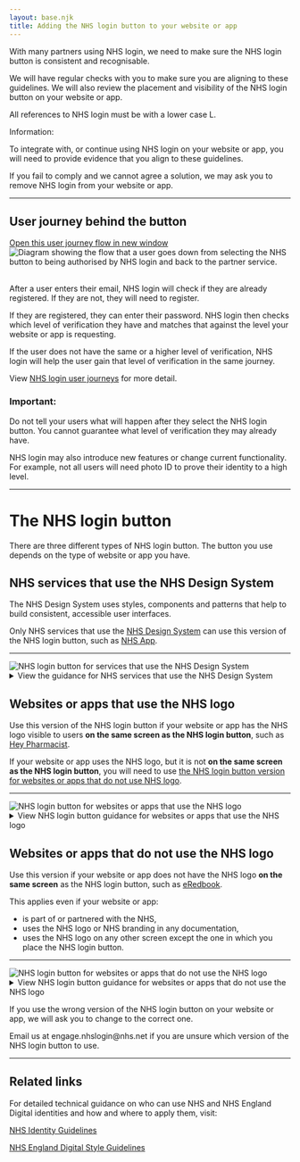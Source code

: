 ```yaml
---
layout: base.njk
title: Adding the NHS login button to your website or app
---
```


<p>With many partners using NHS login, we need to make sure the NHS login button is consistent and recognisable.</p>

<p>We will have regular checks with you to make sure you are aligning to these guidelines. We will also review the placement and visibility of the NHS login button on your website or app.</p>

<p>All references to NHS login must be with a lower case L.</p>

<div class="nhsuk-inset-text">
  <span class="nhsuk-u-visually-hidden">Information: </span>
  <p>To integrate with, or continue using NHS login on your website or app, you will need to provide evidence that you align to these guidelines.</p>
  <p>If you fail to comply and we cannot agree a solution, we may ask you to remove NHS login from your website or app.</p>
</div>

---

<h2 id="journey">User journey behind the button</h2>
<a href="https://raw.githubusercontent.com/nhsconnect/nhslogin/main/src/images/Guidance-userjourney.png" class="design-example__pop-out" target="_blank" rel="noopener noreferrer">
    Open this user journey flow in new window
  </a>
  <div class="code-embed">
  <img class="nhsuk-image__img" src="https://github.com/nhsconnect/nhslogin/raw/main/src/images/Guidance-userjourney.png" alt="Diagram showing the flow that a user goes down from selecting the NHS button to being authorised by NHS login and back to the partner service.">
  </div>
<br>
<p>After a user enters their email, NHS login will check if they are already registered. If they are not, they will need to register.</p>

<p>If they are registered, they can enter their password. NHS login then checks which level of verification they have and matches that against the level your website or app is requesting.</p>

<p>If the user does not have the same or a higher level of verification, NHS login will help the user gain that level of verification in the same journey.</p>

<p>View <a href="/nhslogin/user-journeys">NHS login user journeys</a> for more detail.</p>

<div class="nhsuk-warning-callout">
  <h3 class="nhsuk-warning-callout__label">
    Important<span class="nhsuk-u-visually-hidden">:</span>
  </h3>
  <p>Do not tell your users what will happen after they select the NHS login button. You cannot guarantee what level of verification they may already have.</p>
  <p>NHS login may also introduce new features or change current functionality. For example, not all users will need photo ID to prove their identity to a high level.</p>
</div>

---

<h1 id="NHS-login-buttons">The NHS login button</h1>

<p>There are three different types of NHS login button. The button you use depends on the type of website or app you have.</p>

<!--
//.....................................................
//..NN......N....HH......H.....SSSSSS.....DDDDD........
//.NNNN....NNN..HHHH...HHHH...SSSSSSSS...SDDDDDDDD.....
//.NNNNN...NNN..HHHH...HHHH..SSSSSSSSSS..SDDDDDDDDDD...
//.NNNNN...NNN..HHHH...HHHH..SSSSSSSSSS..SDDDDDDDDDD...
//.NNNNNN..NNN..HHHH...HHHH.HSSS...SSSSS.SDDD...DDDDD..
//.NNNNNNN.NNN..HHHHHHHHHHH.HSSSSS.......SDDD....DDDD..
//.NNNNNNN.NNN..HHHHHHHHHHH..SSSSSSSSS...SDDD....DDDD..
//.NNN.NNNNNNN..HHHHHHHHHHH..SSSSSSSSSS..SDDD....DDDD..
//.NNN.NNNNNNN..HHHHHHHHHHH....SSSSSSSSS.SDDD....DDDD..
//.NNN..NNNNNN..HHHH...HHHH.HSSS..SSSSSS.SDDD...DDDDD..
//.NNN..NNNNNN..HHHH...HHHH.HSSS....SSSS.SDDD...DDDD...
//.NNN...NNNNN..HHHH...HHHH.HSSSSSSSSSSS.SDDDDDDDDDD...
//.NNN...NNNNN..HHHH...HHHH..SSSSSSSSSS..SDDDDDDDDD....
//.NNN....NNNN..HHHH...HHHH...SSSSSSSSS..SDDDDDDDD.....
//.............................SSSSSS..................
-->

<div class="nhsuk-card nhsuk-card" id="NHSDS">
  <div class="nhsuk-card__content">
    <div class="nhsuk-grid-row">
      <div class="nhsuk-grid-column-two-thirds">
              <h2>
                NHS services that use the NHS Design System
              </h2>
              <p class="nhsuk-card__description">The NHS Design System uses styles, components and patterns that help to build consistent, accessible user interfaces.</p>
              <p class="nhsuk-card__description">Only NHS services that use the <a href="https://service-manual.nhs.uk/design-system" target="_blank">NHS Design System</a> can use this version of the NHS login button, such as <a href="https://www.nhs.uk/nhs-app/" target="_blank">NHS App</a>.</p>
              <hr>
              <!-- 
              <div class="nhsuk-action-link">
                <a class="nhsuk-action-link__link" href="/nhslogin/button-guidance#NHS-DS">
                  <svg class="nhsuk-icon nhsuk-icon__arrow-right-circle" xmlns="http://www.w3.org/2000/svg" viewBox="0 0 24 24" aria-hidden="true" width="36" height="36">
                    <path d="M0 0h24v24H0z" fill="none"></path>
                    <path d="M12 2a10 10 0 0 0-9.95 9h11.64L9.74 7.05a1 1 0 0 1 1.41-1.41l5.66 5.65a1 1 0 0 1 0 1.42l-5.66 5.65a1 1 0 0 1-1.41 0 1 1 0 0 1 0-1.41L13.69 13H2.05A10 10 0 1 0 12 2z"></path>
                  </svg>
                  <span class="nhsuk-action-link__text">View NHS login button guidance for NHS services that use the NHS Design System</span>
                </a>
              </div>
              -->
      </div>
      <div class="nhsuk-grid-column-one-third">
          <img class="nhsuk-image__img" src="https://github.com/nhsconnect/nhslogin/raw/main/src/images/Guidance-example-button-NHSDS.png" alt="NHS login button for services that use the NHS Design System">
      </div>
      </div>
      <details class="nhsuk-details nhsuk-expander--no-outline">
        <summary class="nhsuk-details__summary">
          <span class="nhsuk-details__summary-text">
            View the guidance for NHS services that use the NHS Design System
          </span>
        </summary>
      <div class="nhsuk-details__text nhsuk-grid-row">
      <div class="nhsuk-grid-column-full width">
      <ul class="nhsuk-inside-box-text" style="max-width:none;">
        <li>This version of the NHS login button has minimal use of the term "NHS login". Instead, we would suggest using 'Continue' as the call to action.</li>
        <li>To align with the <a href="https://www.england.nhs.uk/nhsidentity/identity-guidelines/" target="_blank">NHS Identity Guidelines</a>, there should only be one NHS logo on a screen at once. Do not repeat the NHS logo on the NHS login button.</li>
        <li>To keep the NHS login brand clear, the button should be <a href="https://www.england.nhs.uk/nhsidentity/identity-guidelines/colours/" target="_blank">NHS blue</a>.</li>
        <li>When the NHS login button is on a background that is darker than 50% grey, you should use the light version of the button for legibility. Do not change the colour of the button to anything other than the original and light version.</li>
        <li>We are working with the NHS Design System to create a button that can be a reusable component within the Design System.</li>
      </ul>
      <hr>
      <h3>How to place this button on your service</h3>
 <p>The NHS login button must always be visible and up front on your service. When placing the button on your service, it can go anywhere on the screen, but you must follow these rules:</p>

 <strong>Align to the user's mental model</strong>
      <div class="nhsuk-grid-row">
        <div class="nhsuk-grid-column-two-thirds">
              <a href="https://raw.githubusercontent.com/nhsconnect/nhslogin/main/src/images/Guidance-example-options-NHSDS.png" class="design-example__pop-out" target="_blank">Open this example in new window</a>
              <div class="code-embed">
              <img class="nhsuk-image__img" src="https://github.com/nhsconnect/nhslogin/raw/main/src/images/Guidance-example-options-NHSDS.png" alt="Example of NHS login button alongside other log in or register options">
        </div>
      </div>
      <div class="nhsuk-grid-column-full">
      <br>
        <p class="nhsuk-inside-box-text" style="max-width:none;">NHS login has over 40million users and so it is very likely that your users will already have an NHS login account. The easiest route for the user to sign up or log in to your service would be to use their NHS login details.</p>
        <p class="nhsuk-inside-box-text" style="max-width:none;">If you have any other native or third-party log in or register options, the NHS login button must appear as the first option, and always be as clear and visible as other options.</p>
        <p class="nhsuk-inside-box-text" style="max-width:none;">Ideally you should use linked text but if a button is necessary, the secondary button must be used.</p>
        <p class="nhsuk-inside-box-text" style="max-width:none;">If you have a <b>clear user need</b> why this isn't possible, you will need to provide proof of this. We will then review and decide if we can support this.</p>
      </div>
      </div>

 <strong>Add content around the button if needed</strong>
      <div class="nhsuk-grid-row">
        <div class="nhsuk-grid-column-two-thirds">
            <a href="https://raw.githubusercontent.com/nhsconnect/nhslogin/main/src/images/Guidance-example-content-NHSDS.png" class="design-example__pop-out" target="_blank">Open this example in new window</a>
            <div class="code-embed">
            <img class="nhsuk-image__img" src="https://github.com/nhsconnect/nhslogin/raw/main/src/images/Guidance-example-content-NHSDS.png" alt="Example of content around the NHS login button">
        </div>
      </div>
      <div class="nhsuk-grid-column-full">
      <br>
        <p class="nhsuk-inside-box-text" style="max-width:none;">Sometimes it may be necessary to add content around the NHS login button to reassure a user what happens when they select it.</p>
        <p class="nhsuk-inside-box-text" style="max-width:none;">Suggested content:</p>
        <p class="nhsuk-inside-box-text" style="max-width:none;"><em>NHS login allows you to access your health and care websites and apps with one set of login details.</em></p>
        <p class="nhsuk-inside-box-text" style="max-width:none;"><em>We will check if you have an NHS login. If not, you can set one up.</em></p>
      </div>
      </div>

<hr>

<h3>The NHS login button</h3>
<div class="design-example">
  <a href="/nhslogin/example-NHSDS" class="design-example__pop-out" target="_blank" rel="noopener noreferrer">
    Open this example in new window
  </a>
  <div class="code-embed">
  <iframe title="default" src="/nhslogin/example-NHSDS?fullpage=undefined&amp;blankpage=undefined" class="design-example-frame" id="iFrameResizer0" scrolling="no" style="overflow: hidden; height: 156px;"></iframe>
  </div>
<div class="code-snippet">
          <ul class="app-tabs" role="tablist">
              <li class="app-tabs__item app-tabs__item--current" role="presentation" data-index="ex-1">
                <a href="javascript:void(0);" role="tab" aria-controls="default-example" data-track="tab-html" aria-selected="true">
                  HTML
                </a>
              </li>
              <li class="app-tabs__item" role="presentation" data-index="ex-2">
                <a href="javascript:void(0);" role="tab" aria-controls="default-example" data-track="tab-html" aria-selected="true">
                  CSS
                </a>
              </li>
          </ul>
        <div class="app-tabs__container js-tabs__container" id="default-example" role="tabpanel">
              <div class="app-tabs__item app-tabs__item--mobile" role="presentation" data-index="ex-1">
                <a href="" role="tab" aria-controls="default-example" data-track="tab-html" aria-selected="true">
                  HTML
                </a>
              </div>
            <div class="code-snippet__preformatted" data-index="ex-1">
              <div class="app-code-snippet__macro"></div>
              <div class="app-code-snippet__container">
                <a class="app-link--copy" href="javascript:void(0);" aria-live="assertive">Copy code</a>
                <pre><code class=""><span class="hljs-tag">&lt;<span class="hljs-name">button</span> <span class="hljs-attr">class</span>=<span class="hljs-string">"nhslogin-button"</span> <span class="hljs-attr">type</span>=<span class="hljs-string">"submit"</span>&gt;</span>
  Continue
<span class="hljs-tag">&lt;/<span class="hljs-name">button</span>&gt;</span></code></pre>
              </div>
              <a class="app-link--close" href="javascript:void(0);" aria-live="assertive">
                Close
              </a>
            </div>
              <div class="app-tabs__item app-tabs__item--mobile" role="presentation" data-index="ex-2">
                <a href="" role="tab" aria-controls="default-example" data-track="tab-html" aria-selected="true">
                  CSS
                </a>
              </div>
            <div class="code-snippet__preformatted js-hidden" data-index="ex-2">
                <div class="code-snippet__macro">
                </div>
              <div class="app-code-snippet__macro"></div>
              <div class="app-code-snippet__container">
                              <a class="app-link--copy" href="javascript:void(0);" aria-live="assertive">Copy code</a>
              <pre><code class=""><span class="hljs-tag">.</span><span class="hljs-tag">nhslogin-button </span><span class="hljs-tag">{</span>
      font-weight: <span class="hljs-string">400</span>;
      font-size: <span class="hljs-string">16px</span>;
      font-size: <span class="hljs-string">1rem</span>;
      line-height:<span class="hljs-string"> 1.5</span>;
      margin-bottom: <span class="hljs-string">28px</span>;
      -webkit-appearance: <span class="hljs-string">none</span>;
      appearance: <span class="hljs-string">none</span>;
      background-color: <span class="hljs-string">#005eb8</span>;
      border: <span class="hljs-string">2px solid transparent</span>;
      border-radius: <span class="hljs-string">4px</span>;
      box-shadow: <span class="hljs-string">0 4px 0 #003087</span>;
      box-sizing: <span class="hljs-string">border-box</span>;
      color: <span class="hljs-string">#fff</span>;
      cursor: <span class="hljs-string">pointer</span>;
      display: <span class="hljs-string">inline-block</span>;
      font-weight: <span class="hljs-string">600</span>;
      margin-top: <span class="hljs-string">0</span>;
      padding: <span class="hljs-string">12px 16px</span>;
      position: <span class="hljs-string">relative</span>;
      text-align: <span class="hljs-string">center</span>;
      vertical-align: <span class="hljs-string">top</span>;
      width: <span class="hljs-string">auto</span>;
    <span class="hljs-tag">}
    @media </span><span class="hljs-attr">(min-width:</span> <span class="hljs-string">40.0625em</span>) <span class="hljs-tag">{
        .nhslogin-button {</span>
        font-size: <span class="hljs-string">19px</span>;
        font-size: <span class="hljs-string">1.1875rem</span>;
        line-height: <span class="hljs-string">1.47368</span>;
      <span class="hljs-tag">}
    }
    @media</span> print <span class="hljs-tag">{
      .nhslogin-button {</span>
        font-size: <span class="hljs-string">14pt</span>;
        line-height: <span class="hljs-string">1.15</span>;
      <span class="hljs-tag">}
    }
    @media </span>(min-width: <span class="hljs-string">40.0625em</span>) <span class="hljs-tag">{
      .nhslogin-button {</span>
        margin-bottom: <span class="hljs-string">36px</span>;
      <span class="hljs-tag">}
    }
    @media </span>(max-width: <span class="hljs-string">40.0525em</span>) <span class="hljs-tag">{
      .nhslogin-button {</span>
        padding: <span class="hljs-string">8px 16px</span>;
      <span class="hljs-tag">}
    }
    .nhslogin-button</span>:link,
    <span class="hljs-tag">.nhslogin-button</span>:visited,
    <span class="hljs-tag">.nhslogin-button</span>:active,
    <span class="hljs-tag">.nhslogin-button</span>:hover <span class="hljs-tag">{</span>
      color: <span class="hljs-string">#fff</span>;
      text-decoration: <span class="hljs-string">none</span>;
    <span class="hljs-tag">}
    .nhslogin-button</span>::-moz-focus-inner <span class="hljs-tag">{</span>
      border: <span class="hljs-string">0</span>;
      padding: <span class="hljs-string">0</span>;
    <span class="hljs-tag">}
    .nhslogin-button</span>:hover {
      background-color: <span class="hljs-string">#1e569b</span>;
    <span class="hljs-tag">}
    .nhslogin-button</span>:focus <span class="hljs-tag">{</span>
      background: <span class="hljs-string">#ffeb3b</span>;
      box-shadow: <span class="hljs-string">0 4px 0 #003087</span>;
      color: <span class="hljs-string">#003087</span>;
      outline: <span class="hljs-string">none</span>;
    <span class="hljs-tag">}
    .nhslogin-button</span>:active <span class="hljs-tag">{</span>
      background: <span class="hljs-string">#1e569b</span>;
      box-shadow: <span class="hljs-string">none</span>;
      color: <span class="hljs-string">#fff</span>;
      top: <span class="hljs-string">4px</span>;
    <span class="hljs-tag">}
    .nhslogin-button</span>::before <span class="hljs-tag">{</span>
      background: <span class="hljs-string">transparent</span>;
      bottom: <span class="hljs-string">-6px</span>;
      content: <span class="hljs-string">""</span>;
      display: <span class="hljs-string">block</span>;
      left: <span class="hljs-string">-2px</span>;
      position: <span class="hljs-string">absolute</span>;
      right: <span class="hljs-string">-2px</span>;
      top: <span class="hljs-string">-2px</span>;
    <span class="hljs-tag">}
    .nhslogin-button</span>:active::before <span class="hljs-tag">{</span>
      top: <span class="hljs-string">-6px</span>;
    <span class="hljs-tag">}
    .nhslogin-button--reverse {</span>
      background-color: <span class="hljs-string">#fff</span>;
      box-shadow: <span class="hljs-string">0 4px 0 #003087</span>;
      color: <span class="hljs-string">#005eb8</span>;
    <span class="hljs-tag">}
    .nhslogin-button--reverse</span>:hover <span class="hljs-tag">{</span>
      background-color: <span class="hljs-string">#f2f2f2</span>;
      color: <span class="hljs-string">#005eb8</span>;
    <span class="hljs-tag">}
    .nhslogin-button--reverse</span>:focus <span class="hljs-tag">{</span>
      background: <span class="hljs-string">#ffeb3b</span>;
      box-shadow: <span class="hljs-string">0 4px 0 #003087</span>;
      color: <span class="hljs-string">#003087</span>;
      outline: <span class="hljs-string">4px solid transparent</span>;
    <span class="hljs-tag">}
    .nhslogin-button--reverse</span>:active <span class="hljs-tag">{</span>
      background: <span class="hljs-string">#f2f2f2</span>;
      box-shadow: <span class="hljs-string">none</span>;
      color: <span class="hljs-string">#005eb8</span>;
      top: <span class="hljs-string">4px</span>;
    <span class="hljs-tag">}
    .nhslogin-button--reverse</span>:link <span class="hljs-tag">{</span>
      color: <span class="hljs-string">#005eb8</span>;
    <span class="hljs-tag">}
    .nhslogin-button--reverse.nhsuk-button--disabled {</span>
      background-color: <span class="hljs-string">#fff</span>;
    <span class="hljs-tag">}
    .nhslogin-button--reverse.nhsuk-button--disabled</span>:focus <span class="hljs-tag">{</span>
      background-color: <span class="hljs-string">#fff</span>;
    <span class="hljs-tag">}
    .nhslogin-button--disabled,
    .nhslogin-button[disabled="disabled"],
    .nhslogin-button[disabled] {</span>
      background-color: <span class="hljs-string">#005eb8</span>;
      opacity: <span class="hljs-string">0.5</span>;
      pointer-events: <span class="hljs-string">none</span>;
    <span class="hljs-tag">}
    .nhslogin-button--disabled</span>:hover,
    <span class="hljs-tag">.nhslogin-button[disabled="disabled"]</span>:hover,
    <span class="hljs-tag">.nhslogin-button[disabled]</span>:hover <span class="hljs-tag">{</span>
      background-color: <span class="hljs-string">#005eb8</span>;
      cursor: <span class="hljs-string">default</span>;
    <span class="hljs-tag">}
    .nhslogin-button--disabled</span>:focus,
    <span class="hljs-tag">.nhslogin-button[disabled="disabled"]</span>:focus,
    <span class="hljs-tag">.nhslogin-button[disabled]</span>:focus <span class="hljs-tag">{</span>
      background-color: <span class="hljs-string">#005eb8</span>;
      outline: <span class="hljs-string">none</span>;
    <span class="hljs-tag">}
    .nhslogin-button--disabled</span>:active,
    <span class="hljs-tag">.nhslogin-button[disabled="disabled"]</span>:active,
    <span class="hljs-tag">.nhslogin-button[disabled]</span>:active <span class="hljs-tag">{</span>
      box-shadow: <span class="hljs-string">0 4px 0 #003087</span>;
      top: <span class="hljs-string">0</span>;
    <span class="hljs-tag">}
    .nhslogin-button--reverse[disabled="disabled"],
    .nhslogin-button--reverse[disabled] {</span>
      background-color: <span class="hljs-string">#fff</span>;
      opacity: <span class="hljs-string">0.5</span>;
    <span class="hljs-tag">}
    .nhslogin-button--reverse[disabled="disabled"]</span>:hover,
    <span class="hljs-tag">.nhslogin-button--reverse[disabled]</span>:hover <span class="hljs-tag">{</span>
      background-color: <span class="hljs-string">#fff</span>;
      cursor: <span class="hljs-string">default</span>;
    <span class="hljs-tag">}
    .nhslogin-button--reverse[disabled="disabled"]</span>:focus,
    <span class="hljs-tag">.nhslogin-button--reverse[disabled]</span>:focus <span class="hljs-tag">{</span>
      outline: <span class="hljs-string">none</span>;
    <span class="hljs-tag">}
    .nhslogin-button--reverse[disabled="disabled"]</span>:active,
    <span class="hljs-tag">.nhslogin-button--reverse[disabled]</span>:active <span class="hljs-tag">{</span>
      box-shadow: <span class="hljs-string">0 4px 0 #003087</span>;
      top: <span class="hljs-string">0</span>;
    <span class="hljs-tag">}
    .ie8 .nhslogin-button</span>:focus <span class="hljs-tag">{</span>
      outline: <span class="hljs-string">1px dotted #003087</span>;
    <span class="hljs-tag">}</span>
    </code></pre>
              </div>
              <a class="app-link--close" href="javascript:void(0);" aria-live="assertive">
                Close
              </a>
            </div>
        </div>
  </div>
</div>

<p><a href="https://github.com/nhsconnect/nhslogin/tree/main/src/buttons/NHS-Design-System" target="_blank">Download the NHS login button package for services that use the NHS Design System</a>.</p>
</div>
</div>
</div>
</div>
      
      
      
      
      
      
      
<!-- 
//........................................
//..NN......N....HH......H.....SSSSSS.....
//.NNNN....NNN..HHHH...HHHH...SSSSSSSS....
//.NNNNN...NNN..HHHH...HHHH..SSSSSSSSSS...
//.NNNNN...NNN..HHHH...HHHH..SSSSSSSSSS...
//.NNNNNN..NNN..HHHH...HHHH.HSSS...SSSSS..
//.NNNNNNN.NNN..HHHHHHHHHHH.HSSSSS........
//.NNNNNNN.NNN..HHHHHHHHHHH..SSSSSSSSS....
//.NNN.NNNNNNN..HHHHHHHHHHH..SSSSSSSSSS...
//.NNN.NNNNNNN..HHHHHHHHHHH....SSSSSSSSS..
//.NNN..NNNNNN..HHHH...HHHH.HSSS..SSSSSS..
//.NNN..NNNNNN..HHHH...HHHH.HSSS....SSSS..
//.NNN...NNNNN..HHHH...HHHH.HSSSSSSSSSSS..
//.NNN...NNNNN..HHHH...HHHH..SSSSSSSSSS...
//.NNN....NNNN..HHHH...HHHH...SSSSSSSSS...
//.............................SSSSSS.....
//........................................
-->


<div class="nhsuk-card nhsuk-card" id="NHS">
  <div class="nhsuk-card__content">
    <div class="nhsuk-grid-row">
      <div class="nhsuk-grid-column-two-thirds">
              <h2>
                Websites or apps that use the NHS logo
              </h2>
              <p class="nhsuk-card__description">Use this version of the NHS login button if your website or app has the NHS logo visible to users <strong>on the same screen as the NHS login button</strong>, such as <a href="https://heypharmacist.co.uk/" target="_blank">Hey Pharmacist</a>.</p>
              <p class="nhsuk-card__description">If your website or app uses the NHS logo, but it is not <strong>on the same screen as the NHS login button</strong>, you will need to use <a href="/nhslogin/button-guidance#other">the NHS login button version for websites or apps that do not use NHS logo</a>.</p>
              <hr>
            </div>
      <div class="nhsuk-grid-column-one-third">
          <img class="nhsuk-image__img" src="https://github.com/nhsconnect/nhslogin/raw/main/src/images/Guidance-example-button-NHS.png" alt="NHS login button for websites or apps that use the NHS logo">
      </div>
      </div>
      <details class="nhsuk-details nhsuk-expander--no-outline">
        <summary class="nhsuk-details__summary">
          <span class="nhsuk-details__summary-text">
            View NHS login button guidance for websites or apps that use the NHS logo
          </span>
        </summary>
      <div class="nhsuk-details__text nhsuk-grid-row">
      <div class="nhsuk-grid-column-full width">
      <ul class="nhsuk-inside-box-text" style="max-width:none;">
        <li>To align with the <a href="https://www.england.nhs.uk/nhsidentity/identity-guidelines/" target="_blank">NHS Identity Guidelines</a>, there should only be one NHS logo on a screen at once. Do not repeat the logo on the NHS login button.</li>
        <li>The call to action on this button should always be <b>Continue to NHS login</b>.</li>
        <li>To keep the NHS login brand clear, the button should be <a href="https://www.england.nhs.uk/nhsidentity/identity-guidelines/colours/" target="_blank">NHS blue</a>.</li>
        <li>When the NHS login button is on a background that is darker than 50% grey, you should use the light version of the button for legibility. Do not change the colour of the button to anything other than the original and light version.</li>
      </ul>
      <hr>
      <h3>How to place this button on your website or app</h3>
 <p>The NHS login button must always be visible and up front on your website or app. When placing the button on your website or app, it can go anywhere on the screen, but you must follow these rules:</p>

 <strong>Align to the user's mental model</strong>
      <div class="nhsuk-grid-row">
        <div class="nhsuk-grid-column-two-thirds">
              <a href="https://raw.githubusercontent.com/nhsconnect/nhslogin/main/src/images/Guidance-example-options-NHS.png" class="design-example__pop-out" target="_blank">Open this example in new window</a>
              <div class="code-embed">
              <img class="nhsuk-image__img" src="https://github.com/nhsconnect/nhslogin/raw/main/src/images/Guidance-example-options-NHS.png" alt="Example of NHS login button alongside other log in or register options">
        </div>
      </div>
      <div class="nhsuk-grid-column-full">
      <br>
        <p class="nhsuk-inside-box-text" style="max-width:none;">NHS login has over 40million users and so it is very likely that your users will already have an NHS login account. The easiest route for the user to sign up or log in to your website or app would be to use their NHS login details.</p>
        <p class="nhsuk-inside-box-text" style="max-width:none;">If you have any other native or third-party log in or register options, the NHS login button must appear as the first option, and always be as clear and visible as other options.</p>
        <p class="nhsuk-inside-box-text" style="max-width:none;">If you have a <b>clear user need</b> why this isn't possible, you will need to provide proof of this. We will then review and decide if we can support this.</p>
      </div>
      </div>


 <strong>Add content around the button if needed</strong>
      <div class="nhsuk-grid-row">
        <div class="nhsuk-grid-column-two-thirds">
            <a href="https://raw.githubusercontent.com/nhsconnect/nhslogin/main/src/images/Guidance-example-content-NHS.png" class="design-example__pop-out" target="_blank">Open this example in new window</a>
            <div class="code-embed">
            <img class="nhsuk-image__img" src="https://github.com/nhsconnect/nhslogin/raw/main/src/images/Guidance-example-content-NHS.png" alt="Example of content around the NHS login button">
        </div>
      </div>
      <div class="nhsuk-grid-column-full">
      <br>
        <p class="nhsuk-inside-box-text" style="max-width:none;">Sometimes it may be necessary to add content around the NHS login button to reassure a user what happens when they select it.</p>
        <p class="nhsuk-inside-box-text" style="max-width:none;">Suggested content:</p>
        <p class="nhsuk-inside-box-text" style="max-width:none;"><em>NHS login allows you to access your health and care websites and apps with one set of login details.</em></p>
        <p class="nhsuk-inside-box-text" style="max-width:none;"><em>We will check if you have an NHS login. If not, you can set one up.</em></p>
      </div>
      </div>


 <strong>Avoid placing the button on the same screen as any other forms</strong>
      <div class="nhsuk-grid-row">
        <div class="nhsuk-grid-column-two-thirds">
            <a href="https://raw.githubusercontent.com/nhsconnect/nhslogin/main/src/images/Guidance-example-forms-NHS.png" class="design-example__pop-out" target="_blank">Open this example in new window</a>
            <div class="code-embed">
            <img class="nhsuk-image__img" src="https://github.com/nhsconnect/nhslogin/raw/main/src/images/Guidance-example-forms-NHS.png" alt="Example showing what to do if there is a clear user need to have a display on the same screen as the NHS login button">
        </div>
      </div>
      <div class="nhsuk-grid-column-full">
      <br>
        <p class="nhsuk-inside-box-text" style="max-width:none;">The button directs users to the NHS login service that allows users to log in or register. Putting the NHS login button alongside any other entry fields confuses the users, and makes it not clear what their call to action is.</p>
        <p class="nhsuk-inside-box-text" style="max-width:none;">The example shows what to do if there is a <strong>clear user need</strong> to display a form on the same screen as the NHS login button. You should place NHS login at the top and then create a clear distinction between the NHS login button and your form.</p>
      </div>
      </div>



 <strong>Button sizing and padding</strong>
      <div class="nhsuk-grid-row">
        <div class="nhsuk-grid-column-two-thirds">
            <a href="https://raw.githubusercontent.com/nhsconnect/nhslogin/main/src/images/Guidance-example-resizing-NHS.png" class="design-example__pop-out" target="_blank">Open this example in new window</a>
            <div class="code-embed">
            <img class="nhsuk-image__img" src="https://github.com/nhsconnect/nhslogin/raw/main/src/images/Guidance-example-resizing-NHS.png" alt="Example showing the NHS login button sizing and padding">
        </div>
      </div>
      <div class="nhsuk-grid-column-full">
      <br>
        <p class="nhsuk-inside-box-text" style="max-width:none;">You can scale the button as needed for different devices and screen sizes, but you must keep the aspect ratio the same so that the button is not stretched. When scaling the button, you must ensure that the writing is still clear and readable.</p>
        <p class="nhsuk-inside-box-text" style="max-width:none;">The padding around the NHS login button should always be equal to at least half of its height.</p>
        <p class="nhsuk-inside-box-text" style="max-width:none;">If the width of the button needs to change:</p>
        <ul class="nhsuk-inside-box-text">
        <li>the padding to the left and right of the button content should be at least 16dp, and equal on both sides</li>
        <li>the padding above and below the button content should always be 14dp</li>
        <li>the shadow below the button should always be 14dp</li>
        </ul>
      </div>
      </div>

<hr>

<h3>The NHS login button</h3>
 <div class="design-example">
  <a href="/nhslogin/example-NHS" class="design-example__pop-out" target="_blank" rel="noopener noreferrer">
    Open this example in new window
  </a>
  <div class="code-embed">
  <iframe title="default" src="/nhslogin/example-NHS?fullpage=undefined&amp;blankpage=undefined" class="design-example-frame" id="iFrameResizer0" scrolling="no" style="overflow: hidden; height: 156px;"></iframe>
  </div>
<div class="code-snippet">
          <ul class="app-tabs" role="tablist">
              <li class="app-tabs__item app-tabs__item--current" role="presentation" data-index="ex-1">
                <a href="javascript:void(0);" role="tab" aria-controls="default-example" data-track="tab-html" aria-selected="true">
                  HTML
                </a>
              </li>
              <li class="app-tabs__item" role="presentation" data-index="ex-2">
                <a href="javascript:void(0);" role="tab" aria-controls="default-example" data-track="tab-html" aria-selected="true">
                  CSS
                </a>
              </li>
          </ul>
        <div class="app-tabs__container js-tabs__container" id="default-example" role="tabpanel">
              <div class="app-tabs__item app-tabs__item--mobile" role="presentation" data-index="ex-1">
                <a href="" role="tab" aria-controls="default-example" data-track="tab-html" aria-selected="true">
                  HTML
                </a>
              </div>
            <div class="code-snippet__preformatted" data-index="ex-1">
              <div class="app-code-snippet__macro"></div>
              <div class="app-code-snippet__container">
                <a class="app-link--copy" href="javascript:void(0);" aria-live="assertive">Copy code</a>
                <pre><code class=""><span class="hljs-tag">&lt;<span class="hljs-name">button</span> <span class="hljs-attr">class</span>=<span class="hljs-string">"nhslogin-button"</span> <span class="hljs-attr">type</span>=<span class="hljs-string">"submit"</span>&gt;</span>
  Continue to NHS login
<span class="hljs-tag">&lt;/<span class="hljs-name">button</span>&gt;</span>
</code></pre>
              </div>
              <a class="app-link--close" href="javascript:void(0);" aria-live="assertive">
                Close
              </a>
            </div>
              <div class="app-tabs__item app-tabs__item--mobile" role="presentation" data-index="ex-2">
                <a href="" role="tab" aria-controls="default-example" data-track="tab-html" aria-selected="true">
                  CSS
                </a>
              </div>
            <div class="code-snippet__preformatted js-hidden" data-index="ex-2">
                <div class="code-snippet__macro">
                </div>
              <div class="app-code-snippet__macro"></div>
              <div class="app-code-snippet__container">
                              <a class="app-link--copy" href="javascript:void(0);" aria-live="assertive">Copy code</a>
              <pre><code class=""><span class="hljs-tag">.</span><span class="hljs-tag">nhslogin-button </span><span class="hljs-tag">{</span>
      font-weight: <span class="hljs-string">400</span>;
      font-size: <span class="hljs-string">16px</span>;
      font-size: <span class="hljs-string">1rem</span>;
      line-height:<span class="hljs-string"> 1.5</span>;
      margin-bottom: <span class="hljs-string">28px</span>;
      -webkit-appearance: <span class="hljs-string">none</span>;
      appearance: <span class="hljs-string">none</span>;
      background-color: <span class="hljs-string">#005eb8</span>;
      border: <span class="hljs-string">2px solid transparent</span>;
      border-radius: <span class="hljs-string">4px</span>;
      box-shadow: <span class="hljs-string">0 4px 0 #003087</span>;
      box-sizing: <span class="hljs-string">border-box</span>;
      color: <span class="hljs-string">#fff</span>;
      cursor: <span class="hljs-string">pointer</span>;
      display: <span class="hljs-string">inline-block</span>;
      font-weight: <span class="hljs-string">600</span>;
      margin-top: <span class="hljs-string">0</span>;
      padding: <span class="hljs-string">12px 16px</span>;
      position: <span class="hljs-string">relative</span>;
      text-align: <span class="hljs-string">center</span>;
      vertical-align: <span class="hljs-string">top</span>;
      width: <span class="hljs-string">auto</span>;
    <span class="hljs-tag">}
    @media </span><span class="hljs-attr">(min-width:</span> <span class="hljs-string">40.0625em</span>) <span class="hljs-tag">{
        .nhslogin-button {</span>
        font-size: <span class="hljs-string">19px</span>;
        font-size: <span class="hljs-string">1.1875rem</span>;
        line-height: <span class="hljs-string">1.47368</span>;
      <span class="hljs-tag">}
    }
    @media</span> print <span class="hljs-tag">{
      .nhslogin-button {</span>
        font-size: <span class="hljs-string">14pt</span>;
        line-height: <span class="hljs-string">1.15</span>;
      <span class="hljs-tag">}
    }
    @media </span>(min-width: <span class="hljs-string">40.0625em</span>) <span class="hljs-tag">{
      .nhslogin-button {</span>
        margin-bottom: <span class="hljs-string">36px</span>;
      <span class="hljs-tag">}
    }
    @media </span>(max-width: <span class="hljs-string">40.0525em</span>) <span class="hljs-tag">{
      .nhslogin-button {</span>
        padding: <span class="hljs-string">8px 16px</span>;
      <span class="hljs-tag">}
    }
    .nhslogin-button</span>:link,
    <span class="hljs-tag">.nhslogin-button</span>:visited,
    <span class="hljs-tag">.nhslogin-button</span>:active,
    <span class="hljs-tag">.nhslogin-button</span>:hover <span class="hljs-tag">{</span>
      color: <span class="hljs-string">#fff</span>;
      text-decoration: <span class="hljs-string">none</span>;
    <span class="hljs-tag">}
    .nhslogin-button</span>::-moz-focus-inner <span class="hljs-tag">{</span>
      border: <span class="hljs-string">0</span>;
      padding: <span class="hljs-string">0</span>;
    <span class="hljs-tag">}
    .nhslogin-button</span>:hover {
      background-color: <span class="hljs-string">#1e569b</span>;
    <span class="hljs-tag">}
    .nhslogin-button</span>:focus <span class="hljs-tag">{</span>
      background: <span class="hljs-string">#ffeb3b</span>;
      box-shadow: <span class="hljs-string">0 4px 0 #003087</span>;
      color: <span class="hljs-string">#003087</span>;
      outline: <span class="hljs-string">none</span>;
    <span class="hljs-tag">}
    .nhslogin-button</span>:active <span class="hljs-tag">{</span>
      background: <span class="hljs-string">#1e569b</span>;
      box-shadow: <span class="hljs-string">none</span>;
      color: <span class="hljs-string">#fff</span>;
      top: <span class="hljs-string">4px</span>;
    <span class="hljs-tag">}
    .nhslogin-button</span>::before <span class="hljs-tag">{</span>
      background: <span class="hljs-string">transparent</span>;
      bottom: <span class="hljs-string">-6px</span>;
      content: <span class="hljs-string">""</span>;
      display: <span class="hljs-string">block</span>;
      left: <span class="hljs-string">-2px</span>;
      position: <span class="hljs-string">absolute</span>;
      right: <span class="hljs-string">-2px</span>;
      top: <span class="hljs-string">-2px</span>;
    <span class="hljs-tag">}
    .nhslogin-button</span>:active::before <span class="hljs-tag">{</span>
      top: <span class="hljs-string">-6px</span>;
    <span class="hljs-tag">}
    .nhslogin-button--reverse {</span>
      background-color: <span class="hljs-string">#fff</span>;
      box-shadow: <span class="hljs-string">0 4px 0 #003087</span>;
      color: <span class="hljs-string">#005eb8</span>;
    <span class="hljs-tag">}
    .nhslogin-button--reverse</span>:hover <span class="hljs-tag">{</span>
      background-color: <span class="hljs-string">#f2f2f2</span>;
      color: <span class="hljs-string">#005eb8</span>;
    <span class="hljs-tag">}
    .nhslogin-button--reverse</span>:focus <span class="hljs-tag">{</span>
      background: <span class="hljs-string">#ffeb3b</span>;
      box-shadow: <span class="hljs-string">0 4px 0 #003087</span>;
      color: <span class="hljs-string">#003087</span>;
      outline: <span class="hljs-string">4px solid transparent</span>;
    <span class="hljs-tag">}
    .nhslogin-button--reverse</span>:active <span class="hljs-tag">{</span>
      background: <span class="hljs-string">#f2f2f2</span>;
      box-shadow: <span class="hljs-string">none</span>;
      color: <span class="hljs-string">#005eb8</span>;
      top: <span class="hljs-string">4px</span>;
    <span class="hljs-tag">}
    .nhslogin-button--reverse</span>:link <span class="hljs-tag">{</span>
      color: <span class="hljs-string">#005eb8</span>;
    <span class="hljs-tag">}
    .nhslogin-button--reverse.nhsuk-button--disabled {</span>
      background-color: <span class="hljs-string">#fff</span>;
    <span class="hljs-tag">}
    .nhslogin-button--reverse.nhsuk-button--disabled</span>:focus <span class="hljs-tag">{</span>
      background-color: <span class="hljs-string">#fff</span>;
    <span class="hljs-tag">}
    .nhslogin-button--disabled,
    .nhslogin-button[disabled="disabled"],
    .nhslogin-button[disabled] {</span>
      background-color: <span class="hljs-string">#005eb8</span>;
      opacity: <span class="hljs-string">0.5</span>;
      pointer-events: <span class="hljs-string">none</span>;
    <span class="hljs-tag">}
    .nhslogin-button--disabled</span>:hover,
    <span class="hljs-tag">.nhslogin-button[disabled="disabled"]</span>:hover,
    <span class="hljs-tag">.nhslogin-button[disabled]</span>:hover <span class="hljs-tag">{</span>
      background-color: <span class="hljs-string">#005eb8</span>;
      cursor: <span class="hljs-string">default</span>;
    <span class="hljs-tag">}
    .nhslogin-button--disabled</span>:focus,
    <span class="hljs-tag">.nhslogin-button[disabled="disabled"]</span>:focus,
    <span class="hljs-tag">.nhslogin-button[disabled]</span>:focus <span class="hljs-tag">{</span>
      background-color: <span class="hljs-string">#005eb8</span>;
      outline: <span class="hljs-string">none</span>;
    <span class="hljs-tag">}
    .nhslogin-button--disabled</span>:active,
    <span class="hljs-tag">.nhslogin-button[disabled="disabled"]</span>:active,
    <span class="hljs-tag">.nhslogin-button[disabled]</span>:active <span class="hljs-tag">{</span>
      box-shadow: <span class="hljs-string">0 4px 0 #003087</span>;
      top: <span class="hljs-string">0</span>;
    <span class="hljs-tag">}
    .nhslogin-button--reverse[disabled="disabled"],
    .nhslogin-button--reverse[disabled] {</span>
      background-color: <span class="hljs-string">#fff</span>;
      opacity: <span class="hljs-string">0.5</span>;
    <span class="hljs-tag">}
    .nhslogin-button--reverse[disabled="disabled"]</span>:hover,
    <span class="hljs-tag">.nhslogin-button--reverse[disabled]</span>:hover <span class="hljs-tag">{</span>
      background-color: <span class="hljs-string">#fff</span>;
      cursor: <span class="hljs-string">default</span>;
    <span class="hljs-tag">}
    .nhslogin-button--reverse[disabled="disabled"]</span>:focus,
    <span class="hljs-tag">.nhslogin-button--reverse[disabled]</span>:focus <span class="hljs-tag">{</span>
      outline: <span class="hljs-string">none</span>;
    <span class="hljs-tag">}
    .nhslogin-button--reverse[disabled="disabled"]</span>:active,
    <span class="hljs-tag">.nhslogin-button--reverse[disabled]</span>:active <span class="hljs-tag">{</span>
      box-shadow: <span class="hljs-string">0 4px 0 #003087</span>;
      top: <span class="hljs-string">0</span>;
    <span class="hljs-tag">}
    .ie8 .nhslogin-button</span>:focus <span class="hljs-tag">{</span>
      outline: <span class="hljs-string">1px dotted #003087</span>;
    <span class="hljs-tag">}</span>
    </code></pre>
              </div>
              <a class="app-link--close" href="javascript:void(0);" aria-live="assertive">
                Close
              </a>
            </div>
        </div>
  </div>
</div>

<p><a href="https://github.com/nhsconnect/nhslogin/tree/main/src/buttons/NHS" target="_blank">Download the NHS login button package for websites or apps that use NHS branding</a>.</p>
</div>
</div>
</div>
</div>







<!-- 
//..................................................................
//.....OOOOOO.....TTTTTTTTT...HH......H....EEEEEEEEE...RRRRR........
//....OOOOOOOOO..OTTTTTTTTTT.HHHH...HHHH..EEEEEEEEEEE.RRRRRRRRRR....
//...OOOOOOOOOO..OTTTTTTTTTT.HHHH...HHHH..EEEEEEEEEEE.RRRRRRRRRRR...
//..OOOOOOOOOOOO.OTTTTTTTTTT.HHHH...HHHH..EEEEEEEEEEE.RRRRRRRRRRR...
//..OOOO....OOOO.....TTTT....HHHH...HHHH..EEEE........RRRR...RRRRR..
//..OOOO....OOOOO....TTTT....HHHHHHHHHHH..EEEEEEEEEE..RRRR...RRRRR..
//.OOOO......OOOO....TTTT....HHHHHHHHHHH..EEEEEEEEEE..RRRRRRRRRRR...
//.OOOO......OOOO....TTTT....HHHHHHHHHHH..EEEEEEEEEE..RRRRRRRRRRR...
//.OOOO......OOOO....TTTT....HHHHHHHHHHH..EEEEEEEEEE..RRRRRRRRRRR...
//..OOOO....OOOOO....TTTT....HHHH...HHHH..EEEE........RRRR..RRRRR...
//..OOOO....OOOO.....TTTT....HHHH...HHHH..EEEE........RRRR...RRRR...
//..OOOOOOOOOOOO.....TTTT....HHHH...HHHH..EEEEEEEEEEE.RRRR...RRRR...
//...OOOOOOOOOO......TTTT....HHHH...HHHH..EEEEEEEEEEE.RRRR...RRRR...
//....OOOOOOOOO......TTTT....HHHH...HHHH..EEEEEEEEEEE.RRRR...RRRRR..
//.....OOOOOO.......................................................
//..................................................................
-->



<div class="nhsuk-card nhsuk-card" id="other">
  <div class="nhsuk-card__content">
    <div class="nhsuk-grid-row">
      <div class="nhsuk-grid-column-two-thirds">
              <h2>
                Websites or apps that do not use the NHS logo
              </h2>
              <p class="nhsuk-card__description">Use this version if your website or app does not have the NHS logo <b>on the same screen</b> as the NHS login button, such as <a href="https://www.eredbook.org.uk/" target="_blank">eRedbook</a>.</p>
              <p class="nhsuk-card__description">This applies even if your website or app:</p>
              <ul>
                <li>is part of or partnered with the NHS,</li>
                <li>uses the NHS logo or NHS branding in any documentation,</li>
                <li>uses the NHS logo on any other screen except the one in which you place the NHS login button.</li>
              </ul>
              <hr>
            </div>
      <div class="nhsuk-grid-column-one-third">
          <img class="nhsuk-image__img" src="https://github.com/nhsconnect/nhslogin/raw/main/src/images/Guidance-example-button-other.png" alt="NHS login button for websites or apps that do not use the NHS logo">
      </div>
      </div>
      <details class="nhsuk-details nhsuk-expander--no-outline">
        <summary class="nhsuk-details__summary">
          <span class="nhsuk-details__summary-text">
            View NHS login button guidance for websites or apps that do not use the NHS logo
          </span>
        </summary>
      <div class="nhsuk-details__text nhsuk-grid-row">
      <div class="nhsuk-grid-column-full width">
      <ul class="nhsuk-inside-box-text" style="max-width:none;">
          <li>To keep the NHS login brand recognisable to users, this button should have the NHS logo and use the call to acton <b>Continue to NHS login</b>.</li>
          <li>To keep the NHS login brand clear, the button should be <a href="https://www.england.nhs.uk/nhsidentity/identity-guidelines/colours/" target="_blank">NHS blue</a>.</li>
          <li>When the NHS login button is on a background that is darker than 50% grey, you should use the light version of the button for legibility. Do not change the colour of the button to anything other than the original and light version.</li>
          <li>If your website or app has it's own branding that you would like to align the NHS login button to, you will need to request a change. We will then review this and decide if we can allow any of your requested changes to the NHS login button. For example, if your website or app uses buttons with straight corners, you might want also want straight corners on the NHS login button. You should contact us as soon as possible if you want to make any changes to the NHS login button. <strong>You should not change anything on the button without our approval</strong>.</li>
      </ul>
      <hr>
      <h3>How to place this button on your website or app</h3>
 <p>The NHS login button must always be visible and up front on your website or app. When placing the button on your website or app, it can go anywhere on the screen, but you must follow these rules:</p>

 <strong>Align to the user's mental model</strong>
      <div class="nhsuk-grid-row">
        <div class="nhsuk-grid-column-two-thirds">
              <a href="https://raw.githubusercontent.com/nhsconnect/nhslogin/main/src/images/Guidance-example-options-other.png" class="design-example__pop-out" target="_blank">Open this example in new window</a>
              <div class="code-embed">
              <img class="nhsuk-image__img" src="https://github.com/nhsconnect/nhslogin/raw/main/src/images/Guidance-example-options-other.png" alt="Example of NHS login button alongside other log in or register options">
        </div>
      </div>
      <div class="nhsuk-grid-column-full">
      <br>
        <p class="nhsuk-inside-box-text" style="max-width:none;">NHS login has over 40million users and so it is very likely that your users will already have an NHS login account. The easiest route for the user to sign up or log in to your website or app would be to use their NHS login details.</p>
        <p class="nhsuk-inside-box-text" style="max-width:none;">If you have any other native or third-party log in or register options, the NHS login button must appear as the first option, and always be as clear and visible as other options.</p>
        <p class="nhsuk-inside-box-text" style="max-width:none;">If you have a <b>clear user need</b> why this isn't possible, you will need to provide proof of this. We will then review and decide if we can support this.</p>
      </div>
      </div>

 <strong>Add content around the button if needed</strong>
      <div class="nhsuk-grid-row">
        <div class="nhsuk-grid-column-two-thirds">
            <a href="https://raw.githubusercontent.com/nhsconnect/nhslogin/main/src/images/Guidance-example-content-other.png" class="design-example__pop-out" target="_blank">Open this example in new window</a>
            <div class="code-embed">
            <img class="nhsuk-image__img" src="https://github.com/nhsconnect/nhslogin/raw/main/src/images/Guidance-example-content-other.png" alt="Example of content around the NHS login button">
        </div>
      </div>
      <div class="nhsuk-grid-column-full">
      <br>
        <p class="nhsuk-inside-box-text" style="max-width:none;">Sometimes it may be necessary to add content around the NHS login button to reassure a user what happens when they select it.</p>
        <p class="nhsuk-inside-box-text" style="max-width:none;">Suggested content:</p>
        <p class="nhsuk-inside-box-text" style="max-width:none;"><em>NHS login allows you to access your health and care websites and apps with one set of login details.</em></p>
        <p class="nhsuk-inside-box-text" style="max-width:none;"><em>We will check if you have an NHS login. If not, you can set one up.</em></p>
      </div>
      </div>


 <strong>Avoid placing the button on the same screen as any other forms</strong>
      <div class="nhsuk-grid-row">
        <div class="nhsuk-grid-column-two-thirds">
            <a href="https://raw.githubusercontent.com/nhsconnect/nhslogin/main/src/images/Guidance-example-forms-other.png" class="design-example__pop-out" target="_blank">Open this example in new window</a>
            <div class="code-embed">
            <img class="nhsuk-image__img" src="https://github.com/nhsconnect/nhslogin/raw/main/src/images/Guidance-example-forms-other.png" alt="Example showing what to do if there is a clear user need to have a display on the same screen as the NHS login button">
        </div>
      </div>
      <div class="nhsuk-grid-column-full">
      <br>
        <p class="nhsuk-inside-box-text" style="max-width:none;">The button directs users to the NHS login service that allows users to log in or register. Putting the NHS login button alongside any other entry fields confuses the users, and makes it not clear what their call to action is.</p>
        <p class="nhsuk-inside-box-text" style="max-width:none;">The example shows what to do if there is a <strong>clear user need</strong> to display a form on the same screen as the NHS login button. You should place NHS login at the top and then create a clear distinction between the NHS login button and your form.</p>
      </div>
      </div>


 <strong>Button sizing and padding</strong>
      <div class="nhsuk-grid-row">
        <div class="nhsuk-grid-column-two-thirds">
            <a href="https://raw.githubusercontent.com/nhsconnect/nhslogin/main/src/images/Guidance-example-resizing-other.png" class="design-example__pop-out" target="_blank">Open this example in new window</a>
            <div class="code-embed">
            <img class="nhsuk-image__img" src="https://github.com/nhsconnect/nhslogin/raw/main/src/images/Guidance-example-resizing-other.png" alt="Example showing the NHS login button sizing and padding">
        </div>
      </div>
      <div class="nhsuk-grid-column-full">
      <br>
        <p class="nhsuk-inside-box-text" style="max-width:none;">You can scale the button as needed for different devices and screen sizes, but you must keep the aspect ratio the same so that the NHS logo is not stretched. When scaling the button, you must ensure that the writing is still clear and readable.</p>
        <p class="nhsuk-inside-box-text" style="max-width:none;">The padding around the NHS login button should always be equal to at least half of its height.</p>
        <p class="nhsuk-inside-box-text" style="max-width:none;">If the width of the button needs to change:</p>
        <ul class="nhsuk-inside-box-text">
        <li>there should always be 16dp between the NHS logo and the text on the button</li>
        <li>the padding to the left and right of the button content should be at least 16dp, and equal on both sides</li>
        <li>the padding above and below the button content should always be 14dp</li>
        <li>the shadow below the button should always be 14dp</li>
        </ul>
      </div>
      </div>

<hr>

<h3>The NHS login button</h3>
<div class="design-example">
  <a href="/nhslogin/example-other" class="design-example__pop-out" target="_blank" rel="noopener noreferrer">
    Open this example in new window
  </a>
  <div class="code-embed">
  <iframe title="default" src="/nhslogin/example-other?fullpage=undefined&amp;blankpage=undefined" class="design-example-frame" id="iFrameResizer0" scrolling="no" style="overflow: hidden; height: 156px;"></iframe>
  </div>
<div class="code-snippet">
          <ul class="app-tabs" role="tablist">
              <li class="app-tabs__item app-tabs__item--current" role="presentation" data-index="ex-1">
                <a href="javascript:void(0);" role="tab" aria-controls="default-example" data-track="tab-html" aria-selected="true">
                  HTML
                </a>
              </li>
              <li class="app-tabs__item" role="presentation" data-index="ex-2">
                <a href="javascript:void(0);" role="tab" aria-controls="default-example" data-track="tab-html" aria-selected="true">
                  CSS
                </a>
              </li>
          </ul>
        <div class="app-tabs__container js-tabs__container" id="default-example" role="tabpanel">
              <div class="app-tabs__item app-tabs__item--mobile" role="presentation" data-index="ex-1">
                <a href="" role="tab" aria-controls="default-example" data-track="tab-html" aria-selected="true">
                  HTML
                </a>
              </div>
            <div class="code-snippet__preformatted" data-index="ex-1">
              <div class="app-code-snippet__macro"></div>
              <div class="app-code-snippet__container">
                <a class="app-link--copy" href="javascript:void(0);" aria-live="assertive">Copy code</a>
          <pre><code class=""><span class="hljs-tag">&lt;<span class="hljs-name">button</span> <span class="hljs-attr">class</span>=<span class="hljs-string">"nhslogin-button nhslogin-button-logo"</span> <span class="hljs-attr">type</span>=<span class="hljs-string">"submit"</span>&gt;</span>
  <span class="hljs-tag">&lt;<span class="hljs-name">div</span> <span class="hljs-attr">class</span>=<span class="hljs-string">"button-logo"</span>&gt;</span>
    <span class="hljs-tag">&lt;<span class="hljs-name">svg</span> <span class="hljs-attr">class</span>=<span class="hljs-string">"nhsuk-logo"</span> <span class="hljs-attr">xmlns</span>=<span class="hljs-string">"http://www.w3.org/2000/svg"</span> <span class="hljs-attr">viewBox</span>=<span class="hljs-string">"0 0 40 16"</span> <span class="hljs-attr">height</span>=<span class="hljs-string">"27"</span> <span class="hljs-attr">width</span>=<span class="hljs-string">"67"</span> &gt;</span>
    <span class="hljs-tag">&lt;<span class="hljs-name">path</span> <span class="hljs-attr">class</span>=<span class="hljs-string">"nhsuk-logo__background"</span> <span class="hljs-attr">fill</span>=<span class="hljs-string">"#fff"</span> <span class="hljs-attr">d</span>=<span class="hljs-string">"M0 0h40v16H0z"</span> <span class="hljs-tag">&lt;/<span class="hljs-name">path</span>&gt;</span>
    <span class="hljs-tag">&lt;<span class="hljs-name">path</span> <span class="hljs-attr">class</span>=<span class="hljs-string">"nhsuk-logo__text"</span> <span class="hljs-attr">fill</span>=<span class="hljs-string">"#005eb8"</span> <span class="hljs-attr">d</span>=<span class="hljs-string">"M3.9 1.5h4.4l2.6 9h.1l1.8-9h3.3l-2.8 13H9l-2.7-9h-.1l-1.8 9H1.1M17.3 1.5h3.6l-1 4.9h4L25 1.5h3.5l-2.7 13h-3.5l1.1-5.6h-4.1l-1.2 5.6h-3.4M37.7 4.4c-.7-.3-1.6-.6-2.9-.6-1.4 0-2.5.2-2.5 1.3 0 1.8 5.1 1.2 5.1 5.1 0 3.6-3.3 4.5-6.4 4.5-1.3 0-2.9-.3-4-.7l.8-2.7c.7.4 2.1.7 3.2.7s2.8-.2 2.8-1.5c0-2.1-5.1-1.3-5.1-5 0-3.4 2.9-4.4 5.8-4.4 1.6 0 3.1.2 4 .6"</span> <span class="hljs-tag">&lt;/<span class="hljs-name">path</span>&gt;</span> 
    <span class="hljs-tag">&lt;/<span class="hljs-name">svg</span>&gt;</span>
    <span class="hljs-tag">&lt;/<span class="hljs-name">div</span>&gt;</span>
  Continue to NHS login
<span class="hljs-tag">&lt;/<span class="hljs-name">button</span>&gt;</span></code></pre>
        </div>
              <a class="app-link--close" href="javascript:void(0);" aria-live="assertive">
                Close
              </a>
            </div>
              <div class="app-tabs__item app-tabs__item--mobile" role="presentation" data-index="ex-2">
                <a href="" role="tab" aria-controls="default-example" data-track="tab-html" aria-selected="true">
                  CSS
                </a>
              </div>
            <div class="code-snippet__preformatted js-hidden" data-index="ex-2">
                <div class="code-snippet__macro">
                </div>
              <div class="app-code-snippet__macro"></div>
              <div class="app-code-snippet__container">
                              <a class="app-link--copy" href="javascript:void(0);" aria-live="assertive">Copy code</a>
              <pre><code class=""><span class="hljs-tag">.</span><span class="hljs-tag">nhslogin-button </span><span class="hljs-tag">{</span>
      font-weight: <span class="hljs-string">400</span>;
      font-size: <span class="hljs-string">16px</span>;
      font-size: <span class="hljs-string">1rem</span>;
      line-height:<span class="hljs-string"> 1.5</span>;
      margin-bottom: <span class="hljs-string">28px</span>;
      -webkit-appearance: <span class="hljs-string">none</span>;
      appearance: <span class="hljs-string">none</span>;
      background-color: <span class="hljs-string">#005eb8</span>;
      border: <span class="hljs-string">2px solid transparent</span>;
      border-radius: <span class="hljs-string">4px</span>;
      box-shadow: <span class="hljs-string">0 4px 0 #003087</span>;
      box-sizing: <span class="hljs-string">border-box</span>;
      color: <span class="hljs-string">#fff</span>;
      cursor: <span class="hljs-string">pointer</span>;
      display: <span class="hljs-string">inline-block</span>;
      font-weight: <span class="hljs-string">600</span>;
      margin-top: <span class="hljs-string">0</span>;
      padding: <span class="hljs-string">12px 16px</span>;
      position: <span class="hljs-string">relative</span>;
      text-align: <span class="hljs-string">center</span>;
      vertical-align: <span class="hljs-string">top</span>;
      width: <span class="hljs-string">auto</span>;
    <span class="hljs-tag">}
    @media </span><span class="hljs-attr">(min-width:</span> <span class="hljs-string">40.0625em</span>) <span class="hljs-tag">{
        .nhslogin-button {</span>
        font-size: <span class="hljs-string">19px</span>;
        font-size: <span class="hljs-string">1.1875rem</span>;
        line-height: <span class="hljs-string">1.47368</span>;
      <span class="hljs-tag">}
    }
    @media</span> print <span class="hljs-tag">{
      .nhslogin-button {</span>
        font-size: <span class="hljs-string">14pt</span>;
        line-height: <span class="hljs-string">1.15</span>;
      <span class="hljs-tag">}
    }
    @media </span>(min-width: <span class="hljs-string">40.0625em</span>) <span class="hljs-tag">{
      .nhslogin-button {</span>
        margin-bottom: <span class="hljs-string">36px</span>;
      <span class="hljs-tag">}
    }
    @media </span>(max-width: <span class="hljs-string">40.0525em</span>) <span class="hljs-tag">{
      .nhslogin-button {</span>
        padding: <span class="hljs-string">8px 16px</span>;
      <span class="hljs-tag">}
    }
    .nhslogin-button</span>:link,
    <span class="hljs-tag">.nhslogin-button</span>:visited,
    <span class="hljs-tag">.nhslogin-button</span>:active,
    <span class="hljs-tag">.nhslogin-button</span>:hover <span class="hljs-tag">{</span>
      color: <span class="hljs-string">#fff</span>;
      text-decoration: <span class="hljs-string">none</span>;
    <span class="hljs-tag">}
    .nhslogin-button</span>::-moz-focus-inner <span class="hljs-tag">{</span>
      border: <span class="hljs-string">0</span>;
      padding: <span class="hljs-string">0</span>;
    <span class="hljs-tag">}
    .nhslogin-button</span>:hover {
      background-color: <span class="hljs-string">#1e569b</span>;
    <span class="hljs-tag">}
    .nhslogin-button</span>:focus <span class="hljs-tag">{</span>
      background: <span class="hljs-string">#ffeb3b</span>;
      box-shadow: <span class="hljs-string">0 4px 0 #003087</span>;
      color: <span class="hljs-string">#003087</span>;
      outline: <span class="hljs-string">none</span>;
    <span class="hljs-tag">}
    .nhslogin-button</span>:active <span class="hljs-tag">{</span>
      background: <span class="hljs-string">#1e569b</span>;
      box-shadow: <span class="hljs-string">none</span>;
      color: <span class="hljs-string">#fff</span>;
      top: <span class="hljs-string">4px</span>;
    <span class="hljs-tag">}
    .nhslogin-button</span>::before <span class="hljs-tag">{</span>
      background: <span class="hljs-string">transparent</span>;
      bottom: <span class="hljs-string">-6px</span>;
      content: <span class="hljs-string">""</span>;
      display: <span class="hljs-string">block</span>;
      left: <span class="hljs-string">-2px</span>;
      position: <span class="hljs-string">absolute</span>;
      right: <span class="hljs-string">-2px</span>;
      top: <span class="hljs-string">-2px</span>;
    <span class="hljs-tag">}
    .nhslogin-button</span>:active::before <span class="hljs-tag">{</span>
      top: <span class="hljs-string">-6px</span>;
    <span class="hljs-tag">}
    .nhslogin-button--reverse {</span>
      background-color: <span class="hljs-string">#fff</span>;
      box-shadow: <span class="hljs-string">0 4px 0 #003087</span>;
      color: <span class="hljs-string">#005eb8</span>;
    <span class="hljs-tag">}
    .nhslogin-button--reverse</span>:hover <span class="hljs-tag">{</span>
      background-color: <span class="hljs-string">#f2f2f2</span>;
      color: <span class="hljs-string">#005eb8</span>;
    <span class="hljs-tag">}
    .nhslogin-button--reverse</span>:focus <span class="hljs-tag">{</span>
      background: <span class="hljs-string">#ffeb3b</span>;
      box-shadow: <span class="hljs-string">0 4px 0 #003087</span>;
      color: <span class="hljs-string">#003087</span>;
      outline: <span class="hljs-string">4px solid transparent</span>;
    <span class="hljs-tag">}
    .nhslogin-button--reverse</span>:active <span class="hljs-tag">{</span>
      background: <span class="hljs-string">#f2f2f2</span>;
      box-shadow: <span class="hljs-string">none</span>;
      color: <span class="hljs-string">#005eb8</span>;
      top: <span class="hljs-string">4px</span>;
    <span class="hljs-tag">}
    .nhslogin-button--reverse</span>:link <span class="hljs-tag">{</span>
      color: <span class="hljs-string">#005eb8</span>;
    <span class="hljs-tag">}
    .nhslogin-button--reverse.nhsuk-button--disabled {</span>
      background-color: <span class="hljs-string">#fff</span>;
    <span class="hljs-tag">}
    .nhslogin-button--reverse.nhsuk-button--disabled</span>:focus <span class="hljs-tag">{</span>
      background-color: <span class="hljs-string">#fff</span>;
    <span class="hljs-tag">}
    .nhslogin-button--disabled,
    .nhslogin-button[disabled="disabled"],
    .nhslogin-button[disabled] {</span>
      background-color: <span class="hljs-string">#005eb8</span>;
      opacity: <span class="hljs-string">0.5</span>;
      pointer-events: <span class="hljs-string">none</span>;
    <span class="hljs-tag">}
    .nhslogin-button--disabled</span>:hover,
    <span class="hljs-tag">.nhslogin-button[disabled="disabled"]</span>:hover,
    <span class="hljs-tag">.nhslogin-button[disabled]</span>:hover <span class="hljs-tag">{</span>
      background-color: <span class="hljs-string">#005eb8</span>;
      cursor: <span class="hljs-string">default</span>;
    <span class="hljs-tag">}
    .nhslogin-button--disabled</span>:focus,
    <span class="hljs-tag">.nhslogin-button[disabled="disabled"]</span>:focus,
    <span class="hljs-tag">.nhslogin-button[disabled]</span>:focus <span class="hljs-tag">{</span>
      background-color: <span class="hljs-string">#005eb8</span>;
      outline: <span class="hljs-string">none</span>;
    <span class="hljs-tag">}
    .nhslogin-button--disabled</span>:active,
    <span class="hljs-tag">.nhslogin-button[disabled="disabled"]</span>:active,
    <span class="hljs-tag">.nhslogin-button[disabled]</span>:active <span class="hljs-tag">{</span>
      box-shadow: <span class="hljs-string">0 4px 0 #003087</span>;
      top: <span class="hljs-string">0</span>;
    <span class="hljs-tag">}
    .nhslogin-button--reverse[disabled="disabled"],
    .nhslogin-button--reverse[disabled] {</span>
      background-color: <span class="hljs-string">#fff</span>;
      opacity: <span class="hljs-string">0.5</span>;
    <span class="hljs-tag">}
    .nhslogin-button--reverse[disabled="disabled"]</span>:hover,
    <span class="hljs-tag">.nhslogin-button--reverse[disabled]</span>:hover <span class="hljs-tag">{</span>
      background-color: <span class="hljs-string">#fff</span>;
      cursor: <span class="hljs-string">default</span>;
    <span class="hljs-tag">}
    .nhslogin-button--reverse[disabled="disabled"]</span>:focus,
    <span class="hljs-tag">.nhslogin-button--reverse[disabled]</span>:focus <span class="hljs-tag">{</span>
      outline: <span class="hljs-string">none</span>;
    <span class="hljs-tag">}
    .nhslogin-button--reverse[disabled="disabled"]</span>:active,
    <span class="hljs-tag">.nhslogin-button--reverse[disabled]</span>:active <span class="hljs-tag">{</span>
      box-shadow: <span class="hljs-string">0 4px 0 #003087</span>;
      top: <span class="hljs-string">0</span>;
    <span class="hljs-tag">}
    .ie8 .nhslogin-button</span>:focus <span class="hljs-tag">{</span>
      outline: <span class="hljs-string">1px dotted #003087</span>;
    <span class="hljs-tag">}
    .nhslogin-button-logo {</span>
    display: <span class="hljs-string">flex</span>;
    align-items: <span class="hljs-string">center</span>;
    justify-content: <span class="hljs-string">center</span>;
    <span class="hljs-tag">}
    .button-logo {</span>
        padding-right: <span class="hljs-string">16px</span>;
        display: <span class="hljs-string">flex</span>;
        align-items: <span class="hljs-string">center</span>;
        justify-content: <span class="hljs-string">center</span>;
    <span class="hljs-tag">}</span>
    </code></pre>
              </div>
              <a class="app-link--close" href="javascript:void(0);" aria-live="assertive">
                Close
              </a>
            </div>
        </div>
  </div>
</div>

<p><a href="https://github.com/nhsconnect/nhslogin/tree/main/src/buttons/Other" target="_blank">Download the NHS login button package for websites or apps that do not use the NHS logo</a>.</p>

</div>
</div>
</div>
</div>


<p>If you use the wrong version of the NHS login button on your website or app, we will ask you to change to the correct one.</p>
<p>Email us at engage.nhslogin@nhs.net if you are unsure which version of the NHS login button to use.</p> 

---

<h2 id="related-links">Related links</h2>

For detailed technical guidance on who can use NHS and NHS England Digital identities and how and where to apply them, visit:

[NHS Identity Guidelines](https://www.england.nhs.uk/nhsidentity/identity-guidelines/ "NHS Identity Guidelines")

[NHS England Digital Style Guidelines](https://digital.nhs.uk/about-nhs-digital/corporate-information-and-documents/nhs-digital-style-guidelines "NHS Digital Style Guidelines")

